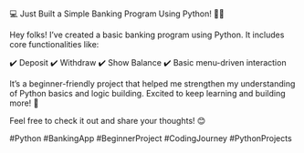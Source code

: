 💻 Just Built a Simple Banking Program Using Python! 🏦🐍

Hey folks! I’ve created a basic banking program using Python. It includes core functionalities like:

✔️ Deposit
✔️ Withdraw
✔️ Show Balance
✔️ Basic menu-driven interaction

It’s a beginner-friendly project that helped me strengthen my understanding of Python basics and logic building. Excited to keep learning and building more! 🚀

Feel free to check it out and share your thoughts! 😊

#Python #BankingApp #BeginnerProject #CodingJourney #PythonProjects

